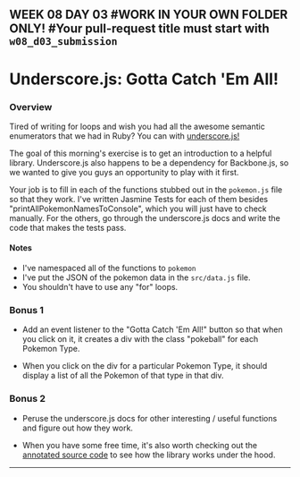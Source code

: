 WEEK 08 DAY 03
#WORK IN YOUR OWN FOLDER ONLY!
#Your pull-request title must start with `w08_d03_submission`
---
# Underscore.js: Gotta Catch 'Em All!

### Overview

Tired of writing for loops and wish you had all the awesome semantic enumerators that we had in Ruby? You can with [underscore.js!](http://underscorejs.org/)

The goal of this morning's exercise is to get an introduction to a helpful library. Underscore.js also happens to be a dependency for Backbone.js, so we wanted to give you guys an opportunity to play with it first.

Your job is to fill in each of the functions stubbed out in the `pokemon.js` file so that they work. I've written Jasmine Tests for each of them besides "printAllPokemonNamesToConsole", which you will just have to check manually. For the others, go through the underscore.js docs and write the code that makes the tests pass.

#### Notes
* I've namespaced all of the functions to `pokemon`
* I've put the JSON of the pokemon data in the `src/data.js` file.
* You shouldn't have to use any "for" loops.

### Bonus 1

* Add an event listener to the "Gotta Catch 'Em All!" button so that when you click on it, it creates a div with the class "pokeball" for each Pokemon Type.

* When you click on the div for a particular Pokemon Type, it should display a list of all the Pokemon of that type in that div.

### Bonus 2

* Peruse the underscore.js docs for other interesting / useful functions and figure out how they work.

* When you have some free time, it's also worth checking out the [annotated source code](http://underscorejs.org/docs/underscore.html) to see how the library works under the hood.



---
